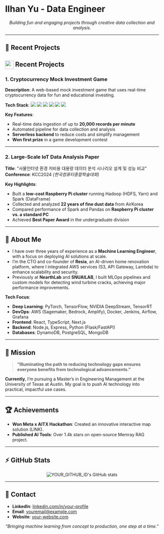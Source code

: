 <!-- 헤더 이미지나 배너 이미지가 있다면 추가해 주세요 -->
<!-- <img src="https://your-banner-image.jpg" alt="Banner" style="width:100%;"/> -->

<h1>Ilhan Yu - Data Engineer</h1>

<p align="center">
  <i>Building fun and engaging projects through creative data collection and analysis.</i>
</p>

---

## 🔭 Recent Projects

## <img src="https://img.icons8.com/emoji/48/rocket" width="28" style="vertical-align:middle"/> Recent Projects

### 1. **Cryptocurrency Mock Investment Game**

**Description**: A web-based mock investment game that uses real-time cryptocurrency data for fun and educational investing.

**Tech Stack**: <img src="https://img.shields.io/badge/Kafka-000?style=for-the-badge&logo=apachekafka&logoColor=white"/> <img src="https://img.shields.io/badge/AWS-orange?style=for-the-badge&logo=amazonaws&logoColor=white"/> <img src="https://img.shields.io/badge/Lambda-grey?style=for-the-badge&logo=awslambda&logoColor=FF9900"/> <img src="https://img.shields.io/badge/API%20Gateway-grey?style=for-the-badge&logo=amazonaws&logoColor=white"/> <img src="https://img.shields.io/badge/DynamoDB-4053D6?style=for-the-badge&logo=amazon-dynamodb&logoColor=white"/> <img src="https://img.shields.io/badge/Spark-E25A1C?style=for-the-badge&logo=apachespark&logoColor=white"/>

**Key Features**:
- Real-time data ingestion of up to **20,000 records per minute**
- Automated pipeline for data collection and analysis
- **Serverless backend** to reduce costs and simplify management
- **Won first prize** in a game development contest

---

### 2. **Large-Scale IoT Data Analysis Paper**

**Title**: "사물인터넷 환경 저비용 대용량 데이터 분석 시나리오 설계 및 성능 비교"  
**Conference**: KCC2024 *(한국컴퓨터종합학술대회)*

**Key Highlights**:
- Built a **low-cost Raspberry Pi cluster** running Hadoop (HDFS, Yarn) and Spark (DataFrame)
- Collected and analyzed **22 years of fine dust data** from AirKorea
- Compared performance of Spark and Pandas on **Raspberry Pi cluster vs. a standard PC**
- Achieved **Best Paper Award** in the undergraduate division


---

## 💬 About Me

- I have over three years of experience as a **Machine Learning Engineer**, with a focus on deploying AI solutions at scale.
- I’m the CTO and co-founder of **Resia**, an AI-driven home renovation platform, where I integrated AWS services (S3, API Gateway, Lambda) to enhance scalability and security.
- Previously at **NearthLab** and **SNUAILAB**, I built MLOps pipelines and custom models for detecting wind turbine cracks, achieving major performance improvements.

**Tech Focus**: 
- **Deep Learning**: PyTorch, TensorFlow, NVIDIA DeepStream, TensorRT  
- **DevOps**: AWS (Sagemaker, Bedrock, Amplify), Docker, Jenkins, Airflow, Grafana  
- **Frontend**: React, TypeScript, Next.js  
- **Backend**: Node.js, Express, Python (Flask/FastAPI)  
- **Databases**: DynamoDB, PostgreSQL, MongoDB  

---

## 🌱 Mission
> **“Illuminating the path to reducing technology gaps ensures everyone benefits from technological advancements.”**

**Currently**, I’m pursuing a Master’s in Engineering Management at the University of Texas at Austin. My goal is to push AI technology into practical, impactful use cases.

---

## 🏆 Achievements
- **Won Meta x AITX Hackathon**: Created an innovative interactive map solution (LINK).
- **Published AI Tools**: Over 1.4k stars on open-source Memray RAG project.

---

## ⚡ GitHub Stats
<p align="center">
  <img src="https://github-readme-stats.vercel.app/api?username=YOUR_GITHUB_ID&show_icons=true&theme=default" alt="YOUR_GITHUB_ID's GitHub stats"/>
</p>

---

## 🤝 Contact 
- **LinkedIn**: [linkedin.com/in/your-profile](#)
- **Email**: [youremail@example.com](mailto:youremail@example.com)
- **Website**: [your-website.com](https://your-website.com)

<p align="center">
  <i>“Bringing machine learning from concept to production, one step at a time.”</i>
</p>
